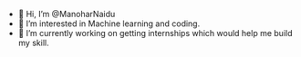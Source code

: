 - 👋 Hi, I’m @ManoharNaidu
- 👀 I’m interested in Machine learning and coding.
- 🌱 I’m currently working on getting internships which would help me build my skill.
<!---
ManoharNaidu/ManoharNaidu is a ✨ special ✨ repository because its `README.md` (this file) appears on your GitHub profile.
You can click the Preview link to take a look at your changes.
--->
